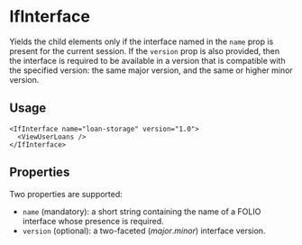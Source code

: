 # IfInterface

Yields the child elements only if the interface named in the `name` prop is present for the current session. If the `version` prop is also provided, then the interface is required to be available in a version that is compatible with the specified version: the same major version, and the same or higher minor version.

## Usage

```
<IfInterface name="loan-storage" version="1.0">
  <ViewUserLoans />
</IfInterface>
```

## Properties

Two properties are supported:

* `name` (mandatory): a short string containing the name of a FOLIO interface whose presence is required.
* `version` (optional): a two-faceted (_major_._minor_) interface version.


